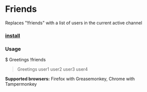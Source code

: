 # Friends

Replaces "!friends" with a list of users in the current active channel

### [install](https://raw.githubusercontent.com/muiro/irccloud-friends/master/friends.js)

### Usage

$ Greetings !friends
> Greetings user1 user2 user3 user4

**Supported browsers:** Firefox with Greasemonkey, Chrome with Tampermonkey